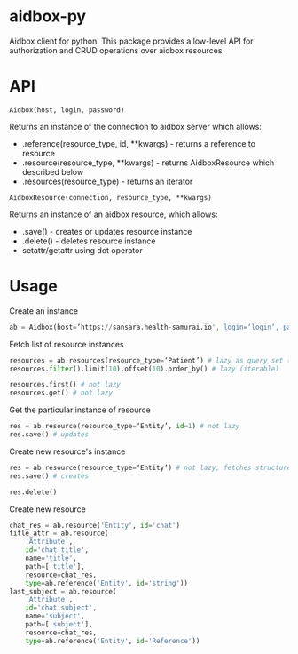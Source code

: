 # aidbox-py
Aidbox client for python.
This package provides a low-level API for authorization and CRUD operations over aidbox resources

# API

`Aidbox(host, login, password)`

Returns an instance of the connection to aidbox server which allows:
* .reference(resource_type, id, **kwargs) - returns a reference to resource
* .resource(resource_type, **kwargs) - returns AidboxResource which described below
* .resources(resource_type) - returns an iterator

`AidboxResource(connection, resource_type, **kwargs)`

Returns an instance of an aidbox resource, which allows:
* .save() - creates or updates resource instance
* .delete() - deletes resource instance
* setattr/getattr using dot operator


# Usage

Create an instance
```python
ab = Aidbox(host=‘https://sansara.health-samurai.io', login=‘login’, password=‘password’)
```

Fetch list of resource instances
```python
resources = ab.resources(resource_type=‘Patient’) # lazy as query set (iterable)
resources.filter().limit(10).offset(10).order_by() # lazy (iterable)

resources.first() # not lazy
resources.get() # not lazy
```

Get the particular instance of resource
```python
res = ab.resource(resource_type=‘Entity’, id=1) # not lazy
res.save() # updates
```

Create new resource's instance
```python
res = ab.resource(resource_type=‘Entity’) # not lazy, fetches structure
res.save() # creates

res.delete()
```

Create new resource
```python
chat_res = ab.resource('Entity', id='chat')
title_attr = ab.resource(
    'Attribute',
    id='chat.title',
    name='title',
    path=['title'],
    resource=chat_res,
    type=ab.reference('Entity', id='string'))
last_subject = ab.resource(
    'Attribute',
    id='chat.subject',
    name='subject',
    path=['subject'],
    resource=chat_res,
    type=ab.reference('Entity', id='Reference'))
```
